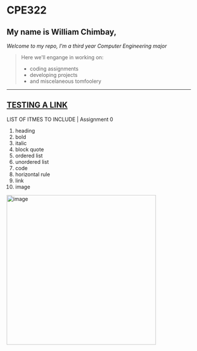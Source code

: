 # CPE322
## My name is **William Chimbay**, 

*Welcome to my repo, I'm a third year Computer Engineering major*

> Here we'll engange in working on:
> - coding assignments
> - developing projects
> - and miscelaneous tomfoolery
---
[TESTING A LINK](https://github.com/will-chimbay/CPE322/tree/main)
---
LIST OF ITMES TO INCLUDE | Assignment 0
1. heading
2. bold
3. italic
4. block quote
5. ordered list
6. unordered list
7. code
8. horizontal rule
9. link
10. image

<img width="408" alt="image" src="https://github.com/will-chimbay/CPE322/assets/123396327/bebad0d9-5d4b-4807-bb4c-d737d3b88af4">


